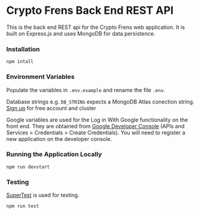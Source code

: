 # Crypto Frens Back End REST API

This is the back end REST api for the Crypto Frens web application. It is built on Express.js and uses MongoDB for data persistence.

### Installation

`npm intall`

### Environment Variables

Populate the variables in `.env.example` and rename the file `.env`.

Database strings e.g. `DB_STRING` expects a MongoDB Atlas conection string. [Sign up](https://www.mongodb.com/atlas/database) for free account and cluster

Google variables are used for the Log in With Google functionality on the front end. They are obtained from [Google Developer Console](https://console.cloud.google.com/) (APIs and Services > Credentials > Create Credentials). You will need to register a new application on the developer console.

### Running the Application Locally

`npm run devstart`

### Testing

[SuperTest](https://github.com/visionmedia/supertest) is used for testing.

`npm run test`
